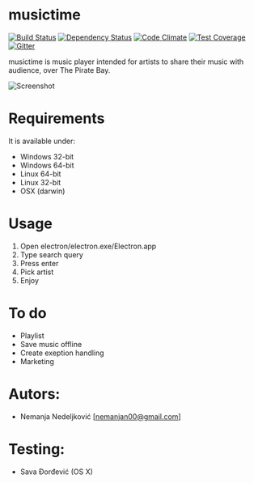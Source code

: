 # musictime

[![Build Status](https://travis-ci.org/nemanjan00/musictime.svg?branch=master)](https://travis-ci.org/nemanjan00/musictime)
[![Dependency Status](https://www.versioneye.com/user/projects/563fca164d415e00180002e8/badge.svg?style=flat)](https://www.versioneye.com/user/projects/563fca164d415e00180002e8)
[![Code Climate](https://codeclimate.com/github/nemanjan00/musictime/badges/gpa.svg)](https://codeclimate.com/github/nemanjan00/musictime)
[![Test Coverage](https://codeclimate.com/github/nemanjan00/musictime/badges/coverage.svg)](https://codeclimate.com/github/nemanjan00/musictime/coverage)
[![Gitter](https://badges.gitter.im/Join%20Chat.svg)](https://gitter.im/nemanjan00/musictime?utm_source=badge&utm_medium=badge&utm_campaign=pr-badge)

musictime is music player intended for artists to share their music with audience, over The Pirate Bay. 

![Screenshot](https://raw.githubusercontent.com/nemanjan00/musictime/master/screenshots/01.jpg)

# Requirements

It is available under: 

- Windows 32-bit
- Windows 64-bit
- Linux 64-bit
- Linux 32-bit
- OSX (darwin)

# Usage

1) Open electron/electron.exe/Electron.app
2) Type search query
3) Press enter
4) Pick artist
5) Enjoy

# To do

- Playlist
- Save music offline
- Create exeption handling
- Marketing

# Autors: 

- Nemanja Nedeljković [nemanjan00@gmail.com]

# Testing: 

- Sava Đorđević (OS X)

